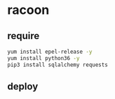 # racoon


## require
``` sh
yum install epel-release -y
yum install python36 -y
pip3 install sqlalchemy requests
```

## deploy
